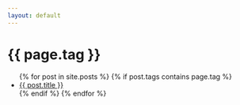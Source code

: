 ```yaml
---
layout: default
---
```

<!--不行啊这个标签页就直接生成到tag这个页面本身了，没有出现那种对应具体tag页面的列表呜呜，难道要一个一个单独建立吗？-->




<h1>{{ page.tag }}</h1>

<ul>
{% for post in site.posts %}
  {% if post.tags contains page.tag %}
    <li>
      <a href="{{ post.url }}">{{ post.title }}</a>
    </li>
  {% endif %}
{% endfor %}
</ul>